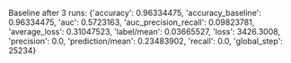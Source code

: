 Baseline after 3 runs: {'accuracy': 0.96334475, 'accuracy_baseline': 0.96334475, 'auc': 0.5723163, 'auc_precision_recall': 0.09823781, 'average_loss': 0.31047523, 'label/mean': 0.03665527, 'loss': 3426.3008, 'precision': 0.0, 'prediction/mean': 0.23483902, 'recall': 0.0, 'global_step': 25234}
